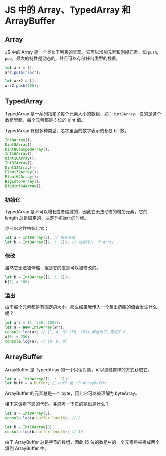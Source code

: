 # JS 中的 Array、TypedArray 和ArrayBuffer

## Array
JS 中的 Array 是一个类似于列表的实现，它可以增加元素和删掉元素，如 `push`, `pop`。最大的特性是动态的，并且可以存储任何类型的数据。

```js
let arr = [];
arr.push("abc");

let arr2 = [];
arr2.push(100);
```

## TypedArray

TypedArray 是一系列指定了每个元素大小的数组，如：`Uint8Array`，说的是这个数组里面，每个元素都是 8 位的 uint 值。

TypedArray 有很多种类型，名字里面的数字表示的都是 bit 数。

```javascript
Int8Array();
Uint8Array();
Uint8ClampedArray();
Int16Array();
Uint16Array();
Int32Array();
Uint32Array();
Float32Array();
Float64Array();
BigInt64Array();
BigUint64Array();
```

### 初始化

TypedArray 是不可以增长或者缩减的，因此它无法动态的增加元素，它的 length 总是固定的，决定于初始化的时候。

你可以这样初始化它：

```js
let a = Int8Array(8); // 指定长度
let b = Int8Array([1, 2, 3]); // 或者传入一个 Array
```

### 修改
虽然它无法被伸缩，但是它的值是可以被修改的。

```js
let b = Int8Array([1, 2, 3]);
b[1] = 100;
```

### 溢出
由于每个元素都是有固定的大小，那么如果我传入一个超出范围的值会发生什么呢？

```js
let arr = [1, 256, 1024];
let a = new Int8Array(arr);
console.log(a); // [1, 0, 0] 256, 1024 都溢出了，变成了 0
a[0] = 256;
console.log(a); // [0, 0, 0]
```

## ArrayBuffer

ArrayBuffer 是 TypedArray 的一个只读对象，可以通过这样的方式获取它。

```js
let a = Int8Array([1, 2, 3]);
let buff = a.buffer; // buff 是一个 ArrayBuffer
```

ArrayBuffer 的元素总是一个 byte，因此它可以被理解为 byteArray。

接下来请看下面的代码，并思考一下它的输出是什么？

```js
let a = Int8Array(8);
console.log(a.buffer.length); // 8

let b = Int16Array(8);
console.log(b.buffer.length); // 16
```

由于 ArrayBuffer 总是字节的数组，因此 16 位的数组中的一个元素将被拆成两个填到 ArrayBuffer 中。